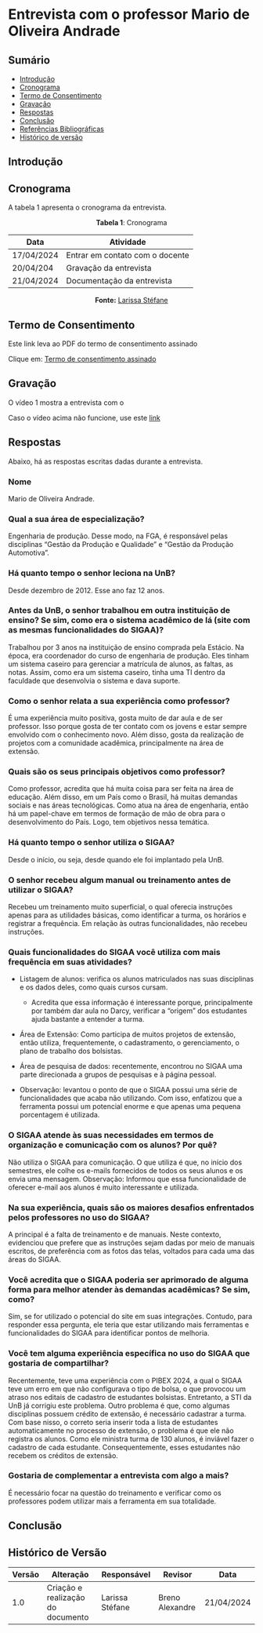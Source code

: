 # Entrevista com o professor Mario de Oliveira Andrade

## Sumário
* [Introdução](#Introdução)
* [Cronograma](#Cronograma)
* [Termo de Consentimento](#Termo-de-Consentimento)
* [Gravação](#Gravação)
* [Respostas](#Respostas)
* [Conclusão](#Conclusão)
* [Referências Bibliográficas](#Referências-Bibliográficas)
* [Histórico de versão](#Histórico-de-versão)


## Introdução


## Cronograma

A tabela 1 apresenta o cronograma da entrevista.

<center>
  
**Tabela 1**: Cronograma

| Data | Atividade |
| - | - |
|17/04/2024 | Entrar em contato com o docente |
|20/04/204 | Gravação da entrevista |
| 21/04/2024 | Documentação da entrevista |

**Fonte:** [Larissa Stéfane](https://github.com/SkywalkerSupreme)

  
</center>

## Termo de Consentimento

Este link leva ao PDF do termo de consentimento assinado 

Clique em: [Termo de consentimento assinado]() 


## Gravação

O vídeo 1 mostra a entrevista com o 


Caso o vídeo acima não funcione, use este [link](https://www.youtube.com/watch?v=fOBopcf0fJI) 

## Respostas

Abaixo, há as respostas escritas dadas durante a entrevista.

### Nome
Mario de Oliveira Andrade.

### Qual a sua área de especialização?
Engenharia de produção. Desse modo, na FGA, é responsável pelas disciplinas “Gestão da Produção e Qualidade” e “Gestão da Produção Automotiva”. 
### Há quanto tempo o senhor leciona na UnB?
Desde dezembro de 2012. Esse ano faz 12 anos.
### Antes da UnB, o senhor trabalhou em outra instituição de ensino? Se sim, como era o sistema acadêmico de lá (site com as mesmas funcionalidades do SIGAA)?
Trabalhou por 3 anos na instituição de ensino comprada pela Estácio. Na época, era coordenador do curso de engenharia de produção. Eles tinham um sistema caseiro para gerenciar a matrícula de alunos, as faltas, as notas. Assim, como era um sistema caseiro, tinha uma TI dentro da faculdade que desenvolvia o sistema e dava suporte.
### Como o senhor relata a sua experiência como professor?
É uma experiência muito positiva, gosta muito de dar aula e de ser professor. Isso porque gosta de ter contato com os jovens e estar sempre envolvido com o conhecimento novo. Além disso, gosta da realização de projetos com a comunidade acadêmica, principalmente na área de extensão.
### Quais são os seus principais objetivos como professor?
Como professor, acredita que há muita coisa para ser feita na área de educação. Além disso, em um País como o Brasil, há muitas demandas sociais e nas áreas tecnológicas. Como atua na área de engenharia, então há um papel-chave em termos de formação de mão de obra para o desenvolvimento do País. Logo, tem objetivos nessa temática.
### Há quanto tempo o senhor utiliza o SIGAA?
Desde o início, ou seja, desde quando ele foi implantado pela UnB.
### O senhor recebeu algum manual ou treinamento antes de utilizar o SIGAA?
Recebeu um treinamento muito superficial, o qual oferecia instruções apenas para as utilidades básicas, como identificar a turma, os horários e registrar a frequência. Em relação às outras funcionalidades, não recebeu instruções. 
### Quais funcionalidades do SIGAA você utiliza com mais frequência em suas atividades?

- Listagem de alunos: verifica os alunos matriculados nas suas disciplinas e os dados deles, como quais cursos cursam. 
	- Acredita que essa informação é interessante porque, principalmente por também dar aula no Darcy, verificar a “origem” dos estudantes ajuda bastante a entender a turma.

- Área de Extensão: Como participa de muitos projetos de extensão, então utiliza, frequentemente, o cadastramento, o gerenciamento, o plano de trabalho dos bolsistas.

- Área de pesquisa de dados: recentemente, encontrou no SIGAA uma parte direcionada a grupos de pesquisas e à página pessoal. 
- Observação: levantou o ponto de que o SIGAA possui uma série de funcionalidades que acaba não utilizando. Com isso, enfatizou que a ferramenta possui um potencial enorme e que apenas uma pequena porcentagem é utilizada. 
### O SIGAA atende às suas necessidades em termos de organização e comunicação com os alunos? Por quê? 
Não utiliza o SIGAA para comunicação. O que utiliza é que, no início dos semestres, ele colhe os e-mails fornecidos de todos os seus alunos e os envia uma mensagem.
Observação: Informou que essa funcionalidade de oferecer e-mail aos alunos é muito interessante e utilizada.
### Na sua experiência, quais são os maiores desafios enfrentados pelos professores no uso do SIGAA? 
A principal é a falta de treinamento e de manuais. Neste contexto, evidenciou que prefere que as instruções sejam dadas por meio de manuais escritos, de preferência com as fotos das telas, voltados para cada uma das áreas do SIGAA. 
### Você acredita que o SIGAA poderia ser aprimorado de alguma forma para melhor atender às demandas acadêmicas? Se sim, como? 
Sim, se for utilizado o potencial do site em suas integrações. Contudo, para responder essa pergunta, ele teria que estar utilizando mais ferramentas e funcionalidades do SIGAA para identificar pontos de melhoria.
### Você tem alguma experiência específica no uso do SIGAA que gostaria de compartilhar? 
Recentemente, teve uma experiência com o PIBEX 2024, a qual o SIGAA teve um erro em que não configurava o tipo de bolsa, o que provocou um atraso nos editais de cadastro de estudantes bolsistas. Entretanto, a STI da UnB já corrigiu este problema.
Outro problema é que, como algumas disciplinas possuem crédito de extensão, é necessário cadastrar a turma. Com base nisso, o correto seria inserir toda a lista de estudantes automaticamente no processo de extensão, o problema é que ele não registra os alunos. Como ele ministra turma de 130 alunos, é inviável fazer o cadastro de cada estudante. Consequentemente, esses estudantes não recebem os créditos de extensão.

### Gostaria de complementar a entrevista com algo a mais?
É necessário focar na questão do treinamento e verificar como os professores podem utilizar mais a ferramenta em sua totalidade.
## Conclusão



## Histórico de Versão

| Versão | Alteração | Responsável | Revisor | Data |
| - | - | - | - | - |
| 1.0 | Criação e realização do documento | Larissa Stéfane | Breno Alexandre | 21/04/2024 |
